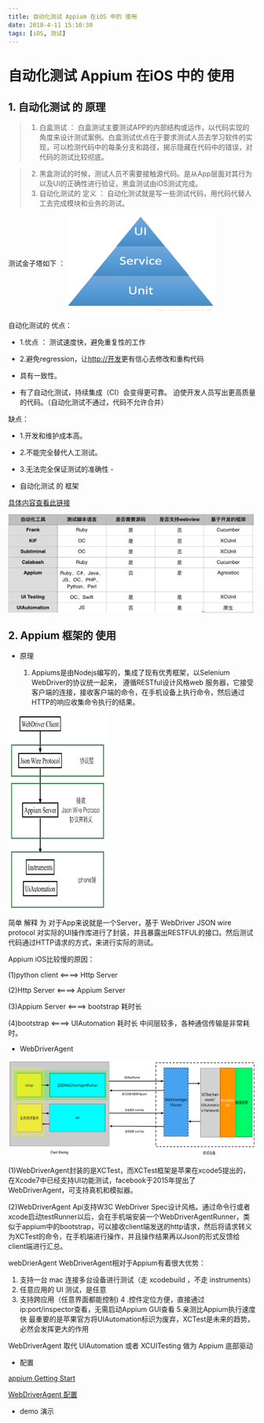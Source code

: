 ```yaml
---
title: 自动化测试 Appium 在iOS 中的 使用
date: 2018-4-11 15:10:30
tags: [iOS, 测试]
---
```


# 自动化测试 Appium 在iOS 中的 使用

## 1. 自动化测试 的 原理

>  1. 白盒测试 ： 白盒测试主要测试APP的内部结构或运作，以代码实现的角度来设计测试案例。白盒测试优点在于要求测试人员去学习软件的实现，可以检测代码中的每条分支和路径，揭示隐藏在代码中的错误，对代码的测试比较彻底。

>  2. 黑盒测试的时候，测试人员不需要接触源代码。是从App层面对其行为以及UI的正确性进行验证，黑盒测试由iOS测试完成。
>  3. 自动化测试的 定义 ： 自动化测试就是写一些测试代码，用代码代替人工去完成模块和业务的测试。


测试金子塔如下 ： <img src="../images/329784-ff379d7a7a202665.png" width = "300" height = "200" alt="图片名称" align=center />

自动化测试的 优点： 

* 1.优点 ： 测试速度快，避免重复性的工作

* 2.避免regression，让<http://开发>更有信心去修改和重构代码
*  具有一致性。
* 有了自动化测试，持续集成（CI）会变得更可靠。
迫使开发人员写出更高质量的代码。（自动化测试不通过，代码不允许合并）

缺点：

* 1.开发和维护成本高。
* 2.不能完全替代人工测试。
* 3.无法完全保证测试的准确性 - 


* 自动化测试 的 框架

 [具体内容查看此链接](http://tmq.qq.com/2016/09/mobile-app-test-automation-framework/)

 <img src="../images//1054552-c48679f96e8c1527.jpg" width = "500" height = "200" alt="图片名称" align=center />
 
## 2. Appium 框架的 使用
* 原理

  1.  Appiums是由Nodejs编写的，集成了现有优秀框架，以Selenium WebDriver的协议统一起来，
遵循RESTful设计风格web 服务器，它接受客户端的连接，接收客户端的命令，在手机设备上执行命令，然后通过HTTP的响应收集命令执行的结果。

<img src="../images/iphone.png" width = "200" height = "400" alt="图片名称" align=center />

简单 解释 为 对于App来说就是一个Server，基于 WebDriver JSON wire protocol 对实际的UI操作库进行了封装，并且暴露出RESTFUL的接口。然后测试代码通过HTTP请求的方式，来进行实际的测试。

Appium iOS比较慢的原因：

(1)python client <====> Http Server

(2)Http Server <====> Appium Server

(3)Appium Server <====> bootstrap 耗时长

(4)bootstrap <====> UIAutomation 耗时长
中间层较多，各种通信传输是非常耗时。

*   WebDriverAgent

<img src="../images/01f1f5fa3e36f4ce4c1b4af186b76bfe.png" width = "600" height = "200" alt="图片名称" align=center />



(1)WebDriverAgent封装的是XCTest，而XCTest框架是苹果在xcode5提出的，在Xcode7中已经支持UI功能测试，facebook于2015年提出了WebDriverAgent，可支持真机和模拟器。

(2)WebDriverAgent Api支持W3C WebDriver Spec设计风格。通过命令行或者xcode启动testRunner以后，会在手机端安装一个WebDriverAgentRunner，类似于appium中的bootstrap，可以接收client端发送的http请求，然后将请求转义为XCTest的命令，在手机端进行操作，并且操作结果再以Json的形式反馈给client端进行汇总。

webDrierAgent
WebDriverAgent相对于Appium有着很大优势：

1. 支持一台 mac 连接多台设备进行测试（走 xcodebuild ，不走 instruments）
2. 任意应用的 UI 测试，是任意
3. 支持跨应用（任意界面都能控制)
4 .控件定位方便，直接通过ip:port/inspector查看，无需启动Appium GUI查看
5.亲测比Appium执行速度快
最重要的是苹果官方将UIAutomation标识为废弃，XCTest是未来的趋势，必然会发挥更大的作用

WebDriverAgent 取代 UIAutomation 或者 XCUITesting 做为 Appium 底部驱动

* 配置

[appium Getting Start](https://github.com/appium/appium/blob/master/docs/en/about-appium/getting-started.md)

[WebDriverAgent 配置]()

* demo 演示